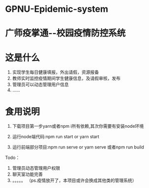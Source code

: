 # GPNU-Epidemic-system
# 广师疫掌通--校园疫情防控系统
# 这是什么
1. 实现学生每日健康填报，外出请假，资源报备
2. 教师实时监控疫情期间学生健康信息，及请假审核，发布
3. 管理员可以动态管理用户信息
4. ......

# 食用说明
1. 下载项目第一步yarn或者npm i所有依赖,其次你需要有安装node环境

2. 运行node端代码:npm run start or yarn start

3. 运行前端部分项目:npm run serve or yarn serve 或者npm run build

Todo：

1. 管理员动态管理用户权限
2. 聊天室功能完善
3. 。。。。。
（ps.疫情放开了，本项目或许会换成其他类的管理系统）
